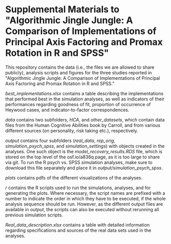 # Supplemental Materials to "Algorithmic Jingle Jungle: A Comparison of Implementations of Principal Axis Factoring and Promax Rotation in R and SPSS"

This repository contains the data (i.e., the files we are allowed to share publicly), analysis scripts and figures for the three studies reported in "Algorithmic Jingle Jungle: A Comparison of Implementations of Principal Axis Factoring and Promax Rotation in R and SPSS."


*best_implementations.xlsx* contains a table describing the implementations that performed best in the simulation analyses, as well as indicators of their performances regarding goodness of fit, proportion of occurrence of Heywood cases, and indicator-to-factor correspondences.

*data* contains two subfolders, *HCA*, and *other_datasets*, which contain data files from the Human Cognitive Abilities book by Carroll, and from various different sources (on personality, risk taking etc.), respectively. 

*output* contains four subfolders (*real_data*, *rep_orig*, *simulation_psych_spss*, and *simulation_settings*) with objects created in the analyses. One such object is the *model_recovery_results.RDS* file, which is stored on the top level of the osf.io/a836q page, as it is too large to share via git. To run the R psych vs. SPSS simulation analyses, make sure to download this file separately and place it in *output/simulation_psych_spss*.

*plots* contains pdfs of the different visualizations of the analyses.

*r* contains the R scripts used to run the simulations, analyses, and for generating the plots. Where necessary, the script names are prefixed with a number to indicate the order in which they have to be executed, if the whole analysis sequence should be run. However, as the different output files are available in *output*, the scripts can also be executed without rerunning all previous simulation scripts.

*Real_data_description.xlsx* contains a table with detailed information regarding specifications and sources of the real data sets used in the analyses.
